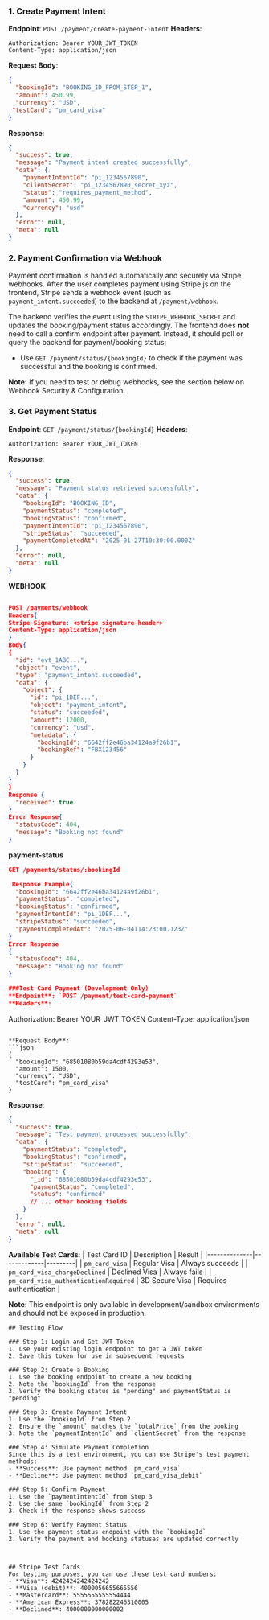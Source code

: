 ### 1. Create Payment Intent
**Endpoint**: `POST /payment/create-payment-intent`
**Headers**:
```
Authorization: Bearer YOUR_JWT_TOKEN
Content-Type: application/json
```

**Request Body**:
```json
{
  "bookingId": "BOOKING_ID_FROM_STEP_1",
  "amount": 450.99,
  "currency": "USD",
 "testCard": "pm_card_visa"
}
```

**Response**:
```json
{
  "success": true,
  "message": "Payment intent created successfully",
  "data": {
    "paymentIntentId": "pi_1234567890",
    "clientSecret": "pi_1234567890_secret_xyz",
    "status": "requires_payment_method",
    "amount": 450.99,
    "currency": "usd"
  },
  "error": null,
  "meta": null
}
```

### 2. Payment Confirmation via Webhook
Payment confirmation is handled automatically and securely via Stripe webhooks. After the user completes payment using Stripe.js on the frontend, Stripe sends a webhook event (such as `payment_intent.succeeded`) to the backend at `/payment/webhook`.

The backend verifies the event using the `STRIPE_WEBHOOK_SECRET` and updates the booking/payment status accordingly. The frontend does **not** need to call a confirm endpoint after payment. Instead, it should poll or query the backend for payment/booking status:

- Use `GET /payment/status/{bookingId}` to check if the payment was successful and the booking is confirmed.

**Note:**
If you need to test or debug webhooks, see the section below on Webhook Security & Configuration.

### 3. Get Payment Status
**Endpoint**: `GET /payment/status/{bookingId}`
**Headers**:
```
Authorization: Bearer YOUR_JWT_TOKEN
```

**Response**:
```json
{
  "success": true,
  "message": "Payment status retrieved successfully",
  "data": {
    "bookingId": "BOOKING_ID",
    "paymentStatus": "completed",
    "bookingStatus": "confirmed",
    "paymentIntentId": "pi_1234567890",
    "stripeStatus": "succeeded",
    "paymentCompletedAt": "2025-01-27T10:30:00.000Z"
  },
  "error": null,
  "meta": null
}
```
**WEBHOOK**
```json

POST /payments/webhook
Headers{
Stripe-Signature: <stripe-signature-header>
Content-Type: application/json
}
Body{
{
  "id": "evt_1ABC...",
  "object": "event",
  "type": "payment_intent.succeeded",
  "data": {
    "object": {
      "id": "pi_1DEF...",
      "object": "payment_intent",
      "status": "succeeded",
      "amount": 12000,
      "currency": "usd",
      "metadata": {
        "bookingId": "6642ff2e46ba34124a9f26b1",
        "bookingRef": "FBX123456"
      }
    }
  }
}
}
Response {
  "received": true
}
Error Response{
  "statusCode": 404,
  "message": "Booking not found"
}


```
**payment-status**
```json
GET /payments/status/:bookingId

 Response Example{
  "bookingId": "6642ff2e46ba34124a9f26b1",
  "paymentStatus": "completed",
  "bookingStatus": "confirmed",
  "paymentIntentId": "pi_1DEF...",
  "stripeStatus": "succeeded",
  "paymentCompletedAt": "2025-06-04T14:23:00.123Z"
}
Error Response
{
  "statusCode": 404,
  "message": "Booking not found"
}

###Test Card Payment (Development Only)
**Endpoint**: `POST /payment/test-card-payment`
**Headers**:
```
Authorization: Bearer YOUR_JWT_TOKEN
Content-Type: application/json
```

**Request Body**:
```json
{
  "bookingId": "68501080b59da4cdf4293e53",
  "amount": 1500,
  "currency": "USD",
  "testCard": "pm_card_visa"
}
```

**Response**:
```json
{
  "success": true,
  "message": "Test payment processed successfully",
  "data": {
    "paymentStatus": "completed",
    "bookingStatus": "confirmed",
    "stripeStatus": "succeeded",
    "booking": {
      "_id": "68501080b59da4cdf4293e53",
      "paymentStatus": "completed",
      "status": "confirmed"
      // ... other booking fields
    }
  },
  "error": null,
  "meta": null
}
```

**Available Test Cards**:
| Test Card ID | Description | Result |
|--------------|-------------|---------|
| `pm_card_visa` | Regular Visa | Always succeeds |
| `pm_card_visa_chargeDeclined` | Declined Visa | Always fails |
| `pm_card_visa_authenticationRequired` | 3D Secure Visa | Requires authentication |

**Note**: This endpoint is only available in development/sandbox environments and should not be exposed in production.
```
## Testing Flow

### Step 1: Login and Get JWT Token
1. Use your existing login endpoint to get a JWT token
2. Save this token for use in subsequent requests

### Step 2: Create a Booking
1. Use the booking endpoint to create a new booking
2. Note the `bookingId` from the response
3. Verify the booking status is "pending" and paymentStatus is "pending"

### Step 3: Create Payment Intent
1. Use the `bookingId` from Step 2
2. Ensure the `amount` matches the `totalPrice` from the booking
3. Note the `paymentIntentId` and `clientSecret` from the response

### Step 4: Simulate Payment Completion
Since this is a test environment, you can use Stripe's test payment methods:
- **Success**: Use payment method `pm_card_visa`
- **Decline**: Use payment method `pm_card_visa_debit`

### Step 5: Confirm Payment
1. Use the `paymentIntentId` from Step 3
2. Use the same `bookingId` from Step 2
3. Check if the response shows success

### Step 6: Verify Payment Status
1. Use the payment status endpoint with the `bookingId`
2. Verify the payment and booking statuses are updated correctly



## Stripe Test Cards
For testing purposes, you can use these test card numbers:
- **Visa**: 4242424242424242
- **Visa (debit)**: 4000056655665556
- **Mastercard**: 5555555555554444
- **American Express**: 378282246310005
- **Declined**: 4000000000000002

